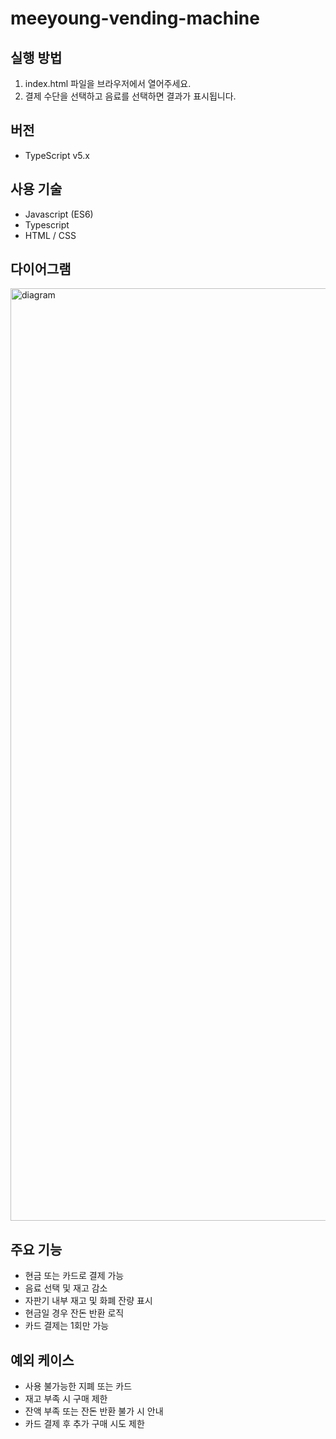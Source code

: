 # meeyoung-vending-machine

## 실행 방법
1. index.html 파일을 브라우저에서 열어주세요.
2. 결제 수단을 선택하고 음료를 선택하면 결과가 표시됩니다.

## 버전
- TypeScript v5.x
  
## 사용 기술
- Javascript (ES6)
- Typescript
- HTML / CSS

## 다이어그램
<img width="1492" alt="diagram" src="https://github.com/user-attachments/assets/81e9feaa-64de-4c05-a5a3-3b6c9203e490" />


## 주요 기능
- 현금 또는 카드로 결제 가능
- 음료 선택 및 재고 감소
- 자판기 내부 재고 및 화폐 잔량 표시
- 현금일 경우 잔돈 반환 로직
- 카드 결제는 1회만 가능

## 예외 케이스
- 사용 불가능한 지폐 또는 카드
- 재고 부족 시 구매 제한
- 잔액 부족 또는 잔돈 반환 불가 시 안내
- 카드 결제 후 추가 구매 시도 제한
